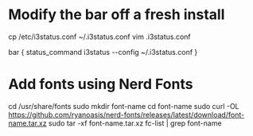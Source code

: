 # Modify the bar off a fresh install
cp /etc/i3status.conf ~/.i3status.conf
vim .i3status.conf

bar {
    status_command i3status --config ~/.i3status.conf
}

# Add fonts using Nerd Fonts
cd /usr/share/fonts
sudo mkdir font-name
cd font-name
sudo curl -OL https://github.com/ryanoasis/nerd-fonts/releases/latest/download/font-name.tar.xz
sudo tar -xf font-name.tar.xz
fc-list | grep font-name
